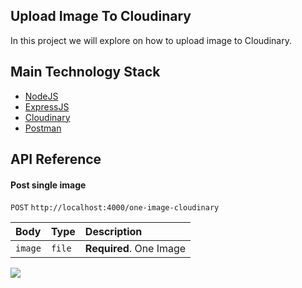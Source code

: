 ## Upload Image To Cloudinary
In this project we will explore on how to upload image to Cloudinary.

## Main Technology Stack
- [NodeJS](https://nodejs.org/en/)
- [ExpressJS](https://expressjs.com/)
- [Cloudinary](https://cloudinary.com/)
- [Postman](https://postman.com/)


## API Reference

#### Post single image

 `POST` `http://localhost:4000/one-image-cloudinary`

| Body | Type     | Description                |
| :-------- | :------- | :------------------------- |
| `image` | `file` | **Required**. One Image |

<!-- ![Screenshot](./readme-img/ss-img-in-cloudinary.PNG); -->
<img src='./readme-img/ss-img-in-cloudinary.PNG' />